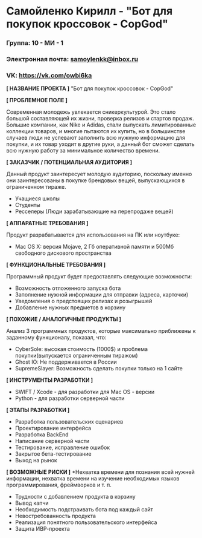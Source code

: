 # Самойленко  Кирилл - "Бот для покупок кроссовок - CopGod"

### Группа: 10 - МИ - 1
### Электронная почта: samoylenkk@inbox.ru
### VK: https://vk.com/owbi6ka

**[ НАЗВАНИЕ ПРОЕКТА ]**
"Бот для покупок кроссовок - CopGod"

**[ ПРОБЛЕМНОЕ ПОЛЕ ]**

Современная молодежь увлекается сникеркультурой. Это стало большой составляющей их жизни, проверка релизов и стартов продаж. 
Большие компании, как Nike и Adidas, стали выпускать лимитированные коллекции товаров, и многие пытаются их купить,
но в большинстве случаев люди не успевают заполнить всю нужную информацию для покупки, и их товар уходит в другие руки,
а данный бот сможет сделать всю нужную работу за минимальное количество времени.

**[ ЗАКАЗЧИК / ПОТЕНЦИАЛЬНАЯ АУДИТОРИЯ ]**

Данный продукт заинтересует молодую аудиторию, поскольку именно они заинтересованы в покупке брендовых вещей,
выпускающихся в ограниченном тираже.

* Учащиеся школы
* Студенты
* Ресселеры (Люди зарабатывающие 
на перепродаже вещей)

**[ АППАРАТНЫЕ ТРЕБОВАНИЯ ]** 

Продукт разрабатывается для использования на ПК или ноутбуке:

* Mac OS X: версия Mojave, 2 Гб оперативной памяти и 500Мб свободного дискового пространства

**[ ФУНКЦИОНАЛЬНЫЕ ТРЕБОВАНИЯ ]**

Программный продукт будет предоставлять следующие возможности:
* Возможность отложенного запуска бота
* Заполнение нужной информации для отправки (адреса, карточки)
* Уведомления о предстоящих релизах и розыгрышей 
* Добавление нужных предметов в корзину

**[ ПОХОЖИЕ / АНАЛОГИЧНЫЕ ПРОДУКТЫ ]**

Анализ 3 программных продуктов, которые максимально приближены к заданному функционалу, показал, что:
* СyberSole: высокая стоимость (1000$) и проблема покупки(выпускается ограниченным тиражом)
* Ghost IO: Не поддерживается в России
* SupremeSlayer: Возможность сделать покупки только на 1 сайте

**[ ИНСТРУМЕНТЫ РАЗРАБОТКИ ]**

* SWIFT / Xcode - для разработки для Mac OS - версии
* Python - для разработки серверной части

**[ ЭТАПЫ РАЗРАБОТКИ ]**
*	Разработка пользовательских сценариев
*	Проектирование интерфейса
* Разработка BackEnd
* Написание серверной части
* Тестирование, исправление ошибок
* Закрытое бета-тестирование
* Выход на рынок

**[ ВОЗМОЖНЫЕ РИСКИ ]**
*Нехватка времени для познания всей нужней информации,
нехватка времени на изучение необходимых языков программирования, фреймворков и т. п.
* Трудности с добавлением продукта в корзину
* Вывод капчи
* Необходимость подстраивать бота под каждый сайт
* Невостребованность продукта
* Реализация понятного пользовательского интерфейса
* Защита ИВР-проекта
